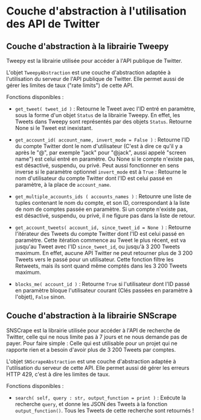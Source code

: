 # Couche d'abstraction à l'utilisation des API de Twitter

## Couche d'abstraction à la librairie Tweepy

Tweepy est la librairie utilisée pour accéder à l'API publique de Twitter.

L'objet `TweepyAbstraction` est une couche d'abstraction adaptée à l'utilisation du serveur de l'API publique de Twitter. Elle permet aussi de gérer les limites de taux ("rate limits") de cette API.

Fonctions disponibles :

* `get_tweet( tweet_id )` :
  Retourne le Tweet avec l'ID entré en paramètre, sous la forme d'un objet `Status` de la librairie Tweepy. En effet, les Tweets dans Tweepy sont représentés par des objets `Status`. Retourne None si le Tweet est inexistant.

* `get_account_id( account_name, invert_mode = False )` :
  Retourne l'ID du compte Twitter dont le nom d'utilisateur (C'est à dire ce qu'il y a après le "@", par exemple "jack" pour "@jack", aussi appelé "screen name") est celui entré en paramètre. Ou None si le compte n'existe pas, est désactivé, suspendu, ou privé.
  Peut aussi fonctionner en sens inverse si le paramètre optionnel `invert_mode` est à `True` : Retourne le nom d'utilisateur du compte Twitter dont l'ID est celui passé en paramètre, à la place de `account_name`.

* `get_multiple_accounts_ids ( accounts_names )` :
  Retounre une liste de tuples contenant le nom du compte, et son ID, correspondant à la liste de nom de comptes passée en paramètre. Si un compte n'existe pas, est désactivé, suspendu, ou privé, il ne figure pas dans la liste de retour.

* `get_account_tweets( account_id, since_tweet_id = None )` :
  Retourne l'itérateur des Tweets du compte Twitter dont l'ID est celui passé en paramètre. Cette itération commence au Tweet le plus récent, est va jusqu'au Tweet avec l'ID `since_tweet_id`, ou jusqu'à 3 200 Tweets maximum.
  En effet, aucune API Twitter ne peut retourner plus de 3 200 Tweets vers le passé pour un utilisateur.
  Cette fonction filtre les Retweets, mais ils sont quand même comptés dans les 3 200 Tweets maximum.

* `blocks_me( account_id )` :
  Retourne `True` si l'utilisateur dont l'ID passé en paramètre bloque l'utilisateur courant (Clés passées en paramètre à l'objet), `False` sinon.


## Couche d'abstraction à la librairie SNScrape

SNSCrape est la librairie utilisée pour accéder à l'API de recherche de Twitter, celle qui ne nous limite pas à 7 jours et ne nous demande pas de payer. Pour faire simple : Celle qui est utilisable pour un projet qui ne rapporte rien et a besoin d'avoir plus de 3 200 Tweets par comptes.

L'objet `SNScrapeAbstraction` est une couche d'abstraction adaptée à l'utilisation du serveur de cette API. Elle permet aussi dé gérer les erreurs HTTP 429, c'est à dire les limites de taux.

Fonctions disponibles :

* `search( self, query : str, output_function = print )` :
  Exécute la recherche `query`, et donne les JSON des Tweets à la fonction `output_function()`. Tous les Tweets de cette recherche sont retournés !

